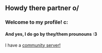 ## Howdy there partner o/
### Welcome to my profile! c:
#### And yes, I do go by they/them prounouns :3
I have a <a href="https://discord.gg/8r9t8uTNJh" rel="nofollow">community server!</a>



<!--
**Dymusic/Dymusic** is a ✨ _special_ ✨ repository because its `README.md` (this file) appears on your GitHub profile.

Here are some ideas to get you started:

- 🔭 I’m currently working on ...
- 🌱 I’m currently learning ...
- 👯 I’m looking to collaborate on ...
- 🤔 I’m looking for help with ...
- 💬 Ask me about ...
- 📫 How to reach me: ...
- 😄 Pronouns: ...
- ⚡ Fun fact: ...
-->

